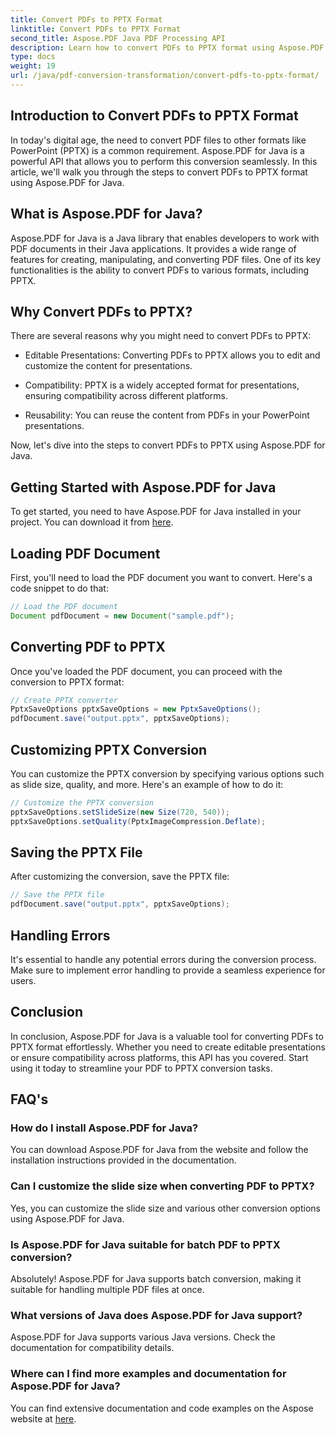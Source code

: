 ```yaml
---
title: Convert PDFs to PPTX Format
linktitle: Convert PDFs to PPTX Format
second_title: Aspose.PDF Java PDF Processing API
description: Learn how to convert PDFs to PPTX format using Aspose.PDF for Java. Step-by-step guide with code examples for seamless conversion.
type: docs
weight: 19
url: /java/pdf-conversion-transformation/convert-pdfs-to-pptx-format/
---
```


## Introduction to Convert PDFs to PPTX Format

In today's digital age, the need to convert PDF files to other formats like PowerPoint (PPTX) is a common requirement. Aspose.PDF for Java is a powerful API that allows you to perform this conversion seamlessly. In this article, we'll walk you through the steps to convert PDFs to PPTX format using Aspose.PDF for Java.

## What is Aspose.PDF for Java?

Aspose.PDF for Java is a Java library that enables developers to work with PDF documents in their Java applications. It provides a wide range of features for creating, manipulating, and converting PDF files. One of its key functionalities is the ability to convert PDFs to various formats, including PPTX.

## Why Convert PDFs to PPTX?

There are several reasons why you might need to convert PDFs to PPTX:

- Editable Presentations: Converting PDFs to PPTX allows you to edit and customize the content for presentations.

- Compatibility: PPTX is a widely accepted format for presentations, ensuring compatibility across different platforms.

- Reusability: You can reuse the content from PDFs in your PowerPoint presentations.

Now, let's dive into the steps to convert PDFs to PPTX using Aspose.PDF for Java.

## Getting Started with Aspose.PDF for Java

To get started, you need to have Aspose.PDF for Java installed in your project. You can download it from [here](https://releases.aspose.com/pdf/java/).

## Loading PDF Document

First, you'll need to load the PDF document you want to convert. Here's a code snippet to do that:

```java
// Load the PDF document
Document pdfDocument = new Document("sample.pdf");
```

## Converting PDF to PPTX

Once you've loaded the PDF document, you can proceed with the conversion to PPTX format:

```java
// Create PPTX converter
PptxSaveOptions pptxSaveOptions = new PptxSaveOptions();
pdfDocument.save("output.pptx", pptxSaveOptions);
```

## Customizing PPTX Conversion

You can customize the PPTX conversion by specifying various options such as slide size, quality, and more. Here's an example of how to do it:

```java
// Customize the PPTX conversion
pptxSaveOptions.setSlideSize(new Size(720, 540));
pptxSaveOptions.setQuality(PptxImageCompression.Deflate);
```

## Saving the PPTX File

After customizing the conversion, save the PPTX file:

```java
// Save the PPTX file
pdfDocument.save("output.pptx", pptxSaveOptions);
```

## Handling Errors

It's essential to handle any potential errors during the conversion process. Make sure to implement error handling to provide a seamless experience for users.

## Conclusion

In conclusion, Aspose.PDF for Java is a valuable tool for converting PDFs to PPTX format effortlessly. Whether you need to create editable presentations or ensure compatibility across platforms, this API has you covered. Start using it today to streamline your PDF to PPTX conversion tasks.

## FAQ's

### How do I install Aspose.PDF for Java?

You can download Aspose.PDF for Java from the website and follow the installation instructions provided in the documentation.

### Can I customize the slide size when converting PDF to PPTX?

Yes, you can customize the slide size and various other conversion options using Aspose.PDF for Java.

### Is Aspose.PDF for Java suitable for batch PDF to PPTX conversion?

Absolutely! Aspose.PDF for Java supports batch conversion, making it suitable for handling multiple PDF files at once.

### What versions of Java does Aspose.PDF for Java support?

Aspose.PDF for Java supports various Java versions. Check the documentation for compatibility details.

### Where can I find more examples and documentation for Aspose.PDF for Java?

You can find extensive documentation and code examples on the Aspose website at [here](https://reference.aspose.com/pdf/java/).
